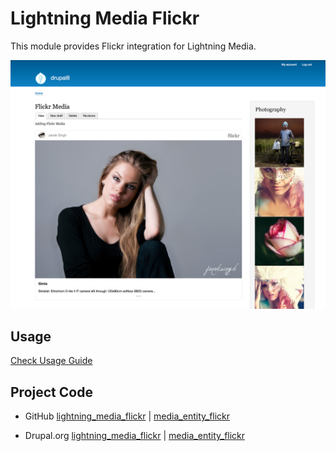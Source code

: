 # Lightning Media Flickr
This module provides Flickr integration for Lightning Media.

![media-entity-flickr](https://raw.githubusercontent.com/dakkusingh/media_entity_flickr/8.x-1.x/_documentation/images/4-flickr-media.jpg)

## Usage
[Check Usage Guide](https://github.com/dakkusingh/media_entity_flickr/blob/8.x-1.x/_documentation/USAGE.md)

## Project Code

* GitHub
[lightning_media_flickr](https://github.com/dakkusingh/lightning_media_flickr) | [media_entity_flickr](https://github.com/dakkusingh/media_entity_flickr)

* Drupal.org
[lightning_media_flickr](https://www.drupal.org/project/lightning_media_flickr) | [media_entity_flickr](https://www.drupal.org/project/media_entity_flickr)
